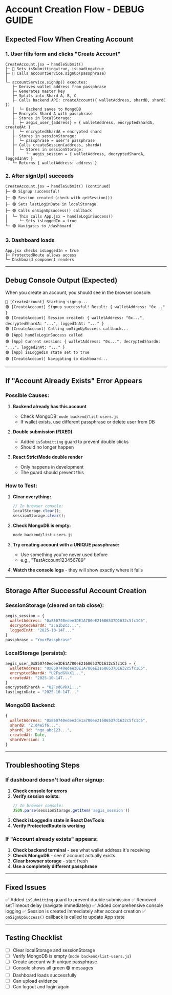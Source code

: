 # Account Creation Flow - DEBUG GUIDE

## Expected Flow When Creating Account

### 1. User fills form and clicks "Create Account"

```
CreateAccount.jsx → handleSubmit()
├─ 🔵 Sets isSubmitting=true, isLoading=true
├─ 🔵 Calls accountService.signUp(passphrase)
│
└─ accountService.signUp() executes:
   ├─ Derives wallet address from passphrase
   ├─ Generates master key
   ├─ Splits into Shard A, B, C
   ├─ Calls backend API: createAccount({ walletAddress, shardB, shardC })
   │  └─ Backend saves to MongoDB
   ├─ Encrypts Shard A with passphrase
   ├─ Stores in localStorage:
   │  ├─ aegis_user_{address} = { walletAddress, encryptedShardA, createdAt }
   │  └─ encryptedShardA = encrypted shard
   ├─ Stores in sessionStorage:
   │  └─ passphrase = user's passphrase
   ├─ Calls createSession(address, shardA)
   │  └─ Stores in sessionStorage:
   │     └─ aegis_session = { walletAddress, decryptedShardA, loggedInAt }
   └─ Returns { walletAddress: address }
```

### 2. After signUp() succeeds

```
CreateAccount.jsx → handleSubmit() (continued)
├─ 🟢 Signup successful!
├─ 🟢 Session created (check with getSession())
├─ 🟢 Sets lastLoginDate in localStorage
├─ 🟢 Calls onSignUpSuccess() callback
│  └─ This calls App.jsx → handleLoginSuccess()
│     └─ Sets isLoggedIn = true
└─ 🟢 Navigates to /dashboard
```

### 3. Dashboard loads

```
App.jsx checks isLoggedIn = true
├─ ProtectedRoute allows access
└─ Dashboard component renders
```

---

## Debug Console Output (Expected)

When you create an account, you should see in the browser console:

```
🔵 [CreateAccount] Starting signup...
🟢 [CreateAccount] Signup successful! Result: { walletAddress: "0x..." }
🟢 [CreateAccount] Session created: { walletAddress: "0x...", decryptedShardA: "...", loggedInAt: "..." }
🟢 [CreateAccount] Calling onSignUpSuccess callback...
🟢 [App] handleLoginSuccess called
🟢 [App] Current session: { walletAddress: "0x...", decryptedShardA: "...", loggedInAt: "..." }
🟢 [App] isLoggedIn state set to true
🟢 [CreateAccount] Navigating to dashboard...
```

---

## If "Account Already Exists" Error Appears

### Possible Causes:

1. **Backend already has this account**
   - Check MongoDB: `node backend/list-users.js`
   - If wallet exists, use different passphrase or delete user from DB

2. **Double submission (FIXED)**
   - Added `isSubmitting` guard to prevent double clicks
   - Should no longer happen

3. **React StrictMode double render**
   - Only happens in development
   - The guard should prevent this

### How to Test:

1. **Clear everything:**
   ```javascript
   // In browser console:
   localStorage.clear();
   sessionStorage.clear();
   ```

2. **Check MongoDB is empty:**
   ```bash
   node backend/list-users.js
   ```

3. **Try creating account with a UNIQUE passphrase:**
   - Use something you've never used before
   - e.g., "TestAccount123456789"

4. **Watch the console logs** - they will show exactly where it fails

---

## Storage After Successful Account Creation

### SessionStorage (cleared on tab close):
```javascript
aegis_session = {
  walletAddress: "0x850740edee3DE1A780eE21686537D1632c5fc1C5",
  decryptedShardA: "2:a1b2c3...",
  loggedInAt: "2025-10-14T..."
}
passphrase = "YourPassphrase"
```

### LocalStorage (persists):
```javascript
aegis_user_0x850740edee3DE1A780eE21686537D1632c5fc1C5 = {
  walletAddress: "0x850740edee3DE1A780eE21686537D1632c5fc1C5",
  encryptedShardA: "U2FsdGVkX1...",
  createdAt: "2025-10-14T..."
}
encryptedShardA = "U2FsdGVkX1..."
lastLoginDate = "2025-10-14T..."
```

### MongoDB Backend:
```javascript
{
  walletAddress: "0x850740edee3de1a780ee21686537d1632c5fc1c5",
  shardB: "2:d4e5f6...",
  shardC_id: "ngo_abc123...",
  createdAt: Date,
  shardVersion: 1
}
```

---

## Troubleshooting Steps

### If dashboard doesn't load after signup:

1. **Check console for errors**
2. **Verify session exists:**
   ```javascript
   // In browser console:
   JSON.parse(sessionStorage.getItem('aegis_session'))
   ```
3. **Check isLoggedIn state in React DevTools**
4. **Verify ProtectedRoute is working**

### If "Account already exists" appears:

1. **Check backend terminal** - see what wallet address it's receiving
2. **Check MongoDB** - see if account actually exists
3. **Clear browser storage** - start fresh
4. **Use a completely different passphrase**

---

## Fixed Issues

✅ Added `isSubmitting` guard to prevent double submission
✅ Removed setTimeout delay (navigate immediately)
✅ Added comprehensive console logging
✅ Session is created immediately after account creation
✅ `onSignUpSuccess()` callback is called to update App state

---

## Testing Checklist

- [ ] Clear localStorage and sessionStorage
- [ ] Verify MongoDB is empty (`node backend/list-users.js`)
- [ ] Create account with unique passphrase
- [ ] Console shows all green 🟢 messages
- [ ] Dashboard loads successfully
- [ ] Can upload evidence
- [ ] Can logout and login again
